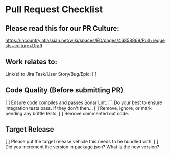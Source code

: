 Pull Request Checklist
======================

Please read this for our PR Culture:
------------------------------------
https://incountry.atlassian.net/wiki/spaces/ED/pages/46858869/Pull+requests+culture+Draft

Work relates to:
----------------
Link(s) to Jira Task/User Story/Bug/Epic:
[ ]

Code Quality (Before submitting PR)
------------
[ ] Ensure code compiles and passes Sonar Lint.
[ ] Do your best to ensure integration tests pass. If they don't then...
[ ] Remove, ignore, or mark pending any brittle tests.
[ ] Remove commented out code.

Target Release
--------------
[ ] Please put the target release vehicle this needs to be bundled with.
[ ] Did you increment the version in package.json? What is the new version?
